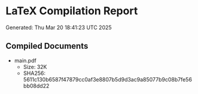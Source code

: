 # LaTeX Compilation Report
Generated: Thu Mar 20 18:41:23 UTC 2025
## Compiled Documents
- main.pdf
  - Size: 32K
  - SHA256: 5611c130b6587f47879cc0af3e8807b5d9d3ac9a85077b9c08b7fe56bb08dd22
